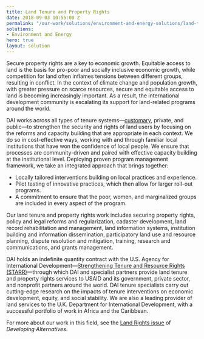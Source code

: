 ```yaml
---
title: Land Tenure and Property Rights
date: 2018-09-03 10:55:00 Z
permalink: "/our-work/solutions/environment-and-energy-solutions/land-tenure"
solutions:
- Environment and Energy
hero: true
layout: solution
---
```


Secure property rights are a key to economic growth. Equitable access to land is the basis for pro-poor and socially inclusive economic growth, while competition for land often inflames tensions between different groups, resulting in conflict. In the context of climate change and population growth, with greater pressure on scarce resources, secure and equitable access to land is becoming increasingly important. As a result, the international development community is escalating its support for land-related programs around the world.

DAI works across all types of tenure systems—[customary](http://dai-global-developments.com/articles/customary-land-tenure?utm_source=daidotcom), private, and public—to strengthen the security and rights of land users by focusing on the reforms and capacity building that are appropriate in each context. We do so in cost-effective ways, working with and through familiar local institutions that have won the confidence of local people. We ensure that processes are community-driven and paired with effective capacity building at the institutional level. Deploying proven program management framework, we take an integrated approach that brings together:

* Locally tailored interventions building on local practices and experience.
* Pilot testing of innovative practices, which then allow for larger roll-out programs.
* A commitment to ensure that the poor, women, and marginalized groups are included in every aspect of the program.

Our land tenure and property rights work includes securing property rights, policy and legal reforms and regularization, cadaster development, land record rehabilitation and management, land information systems, institution building and information dissemination, participatory land use and resource planning, dispute resolution and mitigation, training, research and communications, and grants management.

DAI holds an indefinite quantity contract with the U.S. Agency for International Development—[Strengthening Tenure and Resource Rights (STARR)](http://usaidlandtenure.net/)—through which DAI and specialist partners provide land tenure and property rights services to USAID and its government, private sector, and nonprofit partners around the world. DAI tenure specialists carry out cutting-edge research on the impacts of tenure interventions on economic development, equity, and social stability. We are also a leading provider of land services to the U.K. Department for International Development, with a successful portfolio of work in Africa and the Caribbean.

For more about our work in this field, see the [Land Rights issue](http://dai-global-developments.com/developing-alternatives/land-rights) of *Developing Alternatives*. 